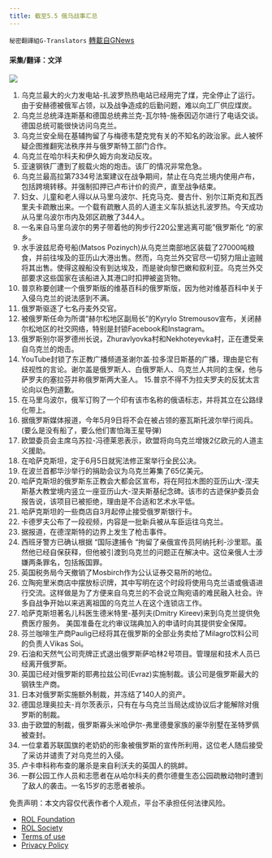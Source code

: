 ```yaml
---
title: 截至5.5 俄乌战事汇总
---
```

`秘密翻譯組G-Translators` [轉載自GNews](https://gnews.org/zh-hans/2475461/)

#### 采集/翻译：文洋
 ![](https://assets.gnews.org/wp-content/uploads/2022/05/16517809111.png) 
1. 乌克兰最大的火力发电站-扎波罗热热电站已经用完了煤，完全停止了运行。由于安赫德被俄军占领，以及战争造成的后勤问题，难以向工厂供应煤炭。
2. 乌克兰总统泽连斯基和德国总统弗兰克-瓦尔特-施泰因迈尔进行了电话交谈。德国总统可能很快访问乌克兰。
3. 乌克兰安全局在基辅拘留了与梅德韦楚克党有关的不知名的政治家。此人被怀疑企图推翻宪法秩序并与俄罗斯特工部门合作。
4. 乌克兰在哈尔科夫和伊久姆方向发动反攻。
5. 亚速钢铁厂遭到了舰载火炮的炮击。该厂的情况非常危急。
6. 乌克兰最高拉第7334号法案建议在战争期间，禁止在乌克兰境内使用卢布，包括跨境转移。并强制扣押已卢布计价的资产，直至战争结束。
7. 妇女、儿童和老人得以从马里乌波尔、托克马克、曼古什、别尔江斯克和瓦西里夫卡疏散出来。一个载有疏散人员的人道主义车队抵达扎波罗热。今天成功从马里乌波尔市内及郊区疏散了344人。
8. 一名来自马里乌波尔的男子带着他的狗步行220公里逃离可能”俄罗斯化 “的家乡。
9. 水手波兹尼奇号船(Matsos Pozinych)从乌克兰南部地区装载了27000吨粮食，并前往埃及的亚历山大港出售。然而，乌克兰外交官尽一切努力阻止盗贼将其出售。使得这艘船没有到达埃及，而是驶向黎巴嫩和叙利亚。乌克兰外交部要求这些国家在该船进入其港口时扣押被盗货物。
10. 普京称要创建一个俄罗斯版的维基百科的俄罗斯版，因为他对维基百科中关于入侵乌克兰的说法感到不满。
11. 俄罗斯驱逐了七名丹麦外交官。
12. 被俄罗斯任命为所谓“赫尔松地区副局长”的Kyrylo Stremousov宣布，关闭赫尔松地区的社交网络，特别是封锁Facebook和Instagram。
13. 俄罗斯别尔哥罗德州长说，Zhuravlyovka村和Nekhoteyevka村，正在遭受来自乌克兰的炮击。
14. YouTube封锁了东正教广播频道圣谢尔盖·拉多涅日斯基的广播，理由是它有歧视性的言论。谢尔盖是俄罗斯人、白俄罗斯人、乌克兰人共同的主保，他与萨罗夫的塞拉芬并称俄罗斯两大圣人。
15.普京不得不为拉夫罗夫的反犹太言论向以色列道歉。
15. 在马里乌波尔，俄军订购了一个印有该市名称的俄语标志，并将其立在公路绿化带上。
16. 据俄罗斯媒体报道，今年5月9日将不会在被占领的塞瓦斯托波尔举行阅兵。(要么是没有船了，要么他们害怕海王星导弹)
17. 欧盟委员会主席乌苏拉-冯德莱恩表示，欧盟将向乌克兰增拨2亿欧元的人道主义援助。
18. 在哈萨克斯坦，定于6月5日就宪法修正案举行全民公决。
19. 在波兰首都华沙举行的捐助会议为乌克兰筹集了65亿美元。
20. 哈萨克斯坦的俄罗斯东正教会大都会区宣布，将在阿拉木图的亚历山大-涅夫斯基大教堂境内竖立一座亚历山大-涅夫斯基纪念碑。该市的古迹保护委员会报告说，该项目已被拒绝，理由是不合适和艺术水平低。
21. 哈萨克斯坦的一些商店自3月起停止接受俄罗斯银行卡。
22. 卡德罗夫公布了一段视频，内容是一批新兵被从车臣运往乌克兰。
23. 据报道，在德涅斯特的边界上发生了枪击事件。
24. 西班牙警方已确认根据 “国际逮捕令 “拘留了亲俄宣传员阿纳托利-沙里耶。虽然他已经自保获释，但他被引渡到乌克兰的问题正在解决中。这位亲俄人士涉嫌两条罪名，包括叛国罪。
25. 英国税务局今天撤销了Mosbirch作为公认证券交易所的地位。
26. 立陶宛里米商店中摆放标识牌，其中写明在这个时段将使用乌克兰语或俄语进行交流。这样做是为了方便来自乌克兰的不会说立陶宛语的难民融入社会。许多自战争开始以来逃离祖国的乌克兰人在这个连锁店工作。
27. 哈萨克斯坦著名儿科医生德米特里-基列夫(Dmitry Kireev)来到乌克兰提供免费医疗服务。
美国准备在北约审议瑞典加入的申请时向其提供安全保障。
28. 芬兰咖啡生产商Paulig已经将其在俄罗斯的全部业务卖给了Milagro饮料公司的负责人Vikas Soi。
29. 石油和天然气公司壳牌正式退出俄罗斯萨哈林2号项目。管理层和技术人员已经离开俄罗斯。
30. 英国已经对俄罗斯的耶弗拉兹公司(Evraz)实施制裁。该公司是俄罗斯最大的钢铁生产商。
31. 日本对俄罗斯实施额外制裁，并冻结了140人的资产。
32. 德国总理奥拉夫-肖尔茨表示，只有在与乌克兰当局达成协议后才能解除对俄罗斯的制裁。
33. 由于欧盟的制裁，俄罗斯寡头米哈伊尔-弗里德曼家族的豪华别墅在圣特罗佩被查封。
34. 一位拿着苏联国旗的老奶奶的形象被俄罗斯的宣传所利用，这位老人随后接受了采访并谴责了对乌克兰的入侵。
35. 卢卡申科称布查的屠杀是来自利沃夫的英国人的挑衅。
36. 一群公园工作人员和志愿者在从哈尔科夫的费尔德曼生态公园疏散动物时遭到了敌人的袭击。一名15岁的志愿者被杀。

免责声明：本文内容仅代表作者个人观点，平台不承担任何法律风险。
  
- [ROL Foundation](https://rolfoundation.org/)
- [ROL Society](https://rolsociety.org/)
- [Terms of use](https://gnews.org/terms-of-use-3/)
- [Privacy Policy](https://gnews.org/privacy-policy/)
